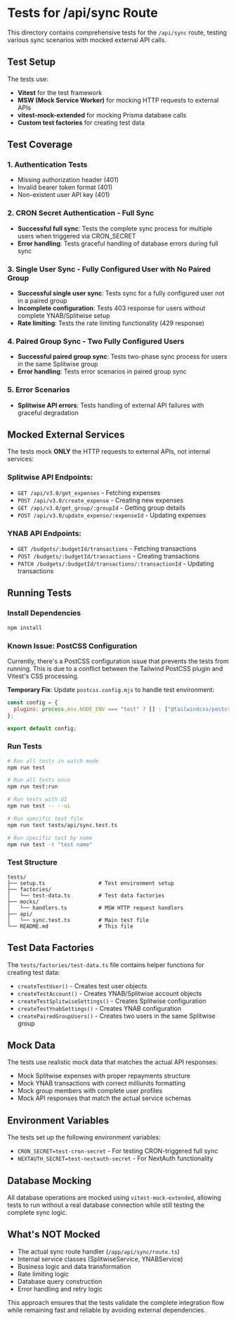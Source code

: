 # Tests for /api/sync Route

This directory contains comprehensive tests for the `/api/sync` route, testing various sync scenarios with mocked external API calls.

## Test Setup

The tests use:

- **Vitest** for the test framework
- **MSW (Mock Service Worker)** for mocking HTTP requests to external APIs
- **vitest-mock-extended** for mocking Prisma database calls
- **Custom test factories** for creating test data

## Test Coverage

### 1. Authentication Tests

- Missing authorization header (401)
- Invalid bearer token format (401)
- Non-existent user API key (401)

### 2. CRON Secret Authentication - Full Sync

- **Successful full sync**: Tests the complete sync process for multiple users when triggered via CRON_SECRET
- **Error handling**: Tests graceful handling of database errors during full sync

### 3. Single User Sync - Fully Configured User with No Paired Group

- **Successful single user sync**: Tests sync for a fully configured user not in a paired group
- **Incomplete configuration**: Tests 403 response for users without complete YNAB/Splitwise setup
- **Rate limiting**: Tests the rate limiting functionality (429 response)

### 4. Paired Group Sync - Two Fully Configured Users

- **Successful paired group sync**: Tests two-phase sync process for users in the same Splitwise group
- **Error handling**: Tests error scenarios in paired group sync

### 5. Error Scenarios

- **Splitwise API errors**: Tests handling of external API failures with graceful degradation

## Mocked External Services

The tests mock **ONLY** the HTTP requests to external APIs, not internal services:

### Splitwise API Endpoints:

- `GET /api/v3.0/get_expenses` - Fetching expenses
- `POST /api/v3.0/create_expense` - Creating new expenses
- `GET /api/v3.0/get_group/:groupId` - Getting group details
- `POST /api/v3.0/update_expense/:expenseId` - Updating expenses

### YNAB API Endpoints:

- `GET /budgets/:budgetId/transactions` - Fetching transactions
- `POST /budgets/:budgetId/transactions` - Creating transactions
- `PATCH /budgets/:budgetId/transactions/:transactionId` - Updating transactions

## Running Tests

### Install Dependencies

```bash
npm install
```

### Known Issue: PostCSS Configuration

Currently, there's a PostCSS configuration issue that prevents the tests from running. This is due to a conflict between the Tailwind PostCSS plugin and Vitest's CSS processing.

**Temporary Fix**: Update `postcss.config.mjs` to handle test environment:

```javascript
const config = {
  plugins: process.env.NODE_ENV === "test" ? [] : ["@tailwindcss/postcss"],
};

export default config;
```

### Run Tests

```bash
# Run all tests in watch mode
npm run test

# Run all tests once
npm run test:run

# Run tests with UI
npm run test -- --ui

# Run specific test file
npm run test tests/api/sync.test.ts

# Run specific test by name
npm run test -t "test name"
```

### Test Structure

```
tests/
├── setup.ts                 # Test environment setup
├── factories/
│   └── test-data.ts         # Test data factories
├── mocks/
│   └── handlers.ts          # MSW HTTP request handlers
├── api/
│   └── sync.test.ts         # Main test file
└── README.md                # This file
```

## Test Data Factories

The `tests/factories/test-data.ts` file contains helper functions for creating test data:

- `createTestUser()` - Creates test user objects
- `createTestAccount()` - Creates YNAB/Splitwise account objects
- `createTestSplitwiseSettings()` - Creates Splitwise configuration
- `createTestYnabSettings()` - Creates YNAB configuration
- `createPairedGroupUsers()` - Creates two users in the same Splitwise group

## Mock Data

The tests use realistic mock data that matches the actual API responses:

- Mock Splitwise expenses with proper repayments structure
- Mock YNAB transactions with correct milliunits formatting
- Mock group members with complete user profiles
- Mock API responses that match the actual service schemas

## Environment Variables

The tests set up the following environment variables:

- `CRON_SECRET=test-cron-secret` - For testing CRON-triggered full sync
- `NEXTAUTH_SECRET=test-nextauth-secret` - For NextAuth functionality

## Database Mocking

All database operations are mocked using `vitest-mock-extended`, allowing tests to run without a real database connection while still testing the complete sync logic.

## What's NOT Mocked

- The actual sync route handler (`/app/api/sync/route.ts`)
- Internal service classes (SplitwiseService, YNABService)
- Business logic and data transformation
- Rate limiting logic
- Database query construction
- Error handling and retry logic

This approach ensures that the tests validate the complete integration flow while remaining fast and reliable by avoiding external dependencies.
